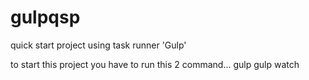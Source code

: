 # gulpqsp

quick start project using task runner 'Gulp'

to start this project you have to run this 2 command...
gulp
gulp watch
